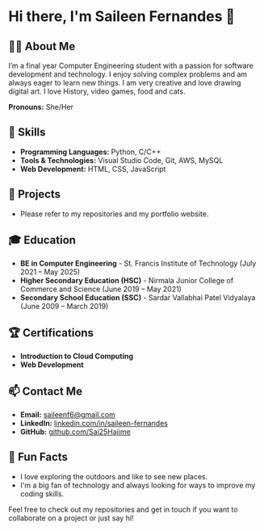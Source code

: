# Hi there, I'm Saileen Fernandes 👋

## 👩‍💻 About Me
I’m a final year Computer Engineering student with a passion for software development and technology. I enjoy solving complex problems and am always eager to learn new things. I am very creative and love drawing digital art. I love History, video games, food and cats.

**Pronouns:** She/Her

## 🔧 Skills
- **Programming Languages:** Python, C/C++
- **Tools & Technologies:** Visual Studio Code, Git, AWS, MySQL
- **Web Development:** HTML, CSS, JavaScript

## 📂 Projects
- Please refer to my repositories and my portfolio website.

## 🎓 Education
- **BE in Computer Engineering** - St. Francis Institute of Technology (July 2021 – May 2025)
- **Higher Secondary Education (HSC)** - Nirmala Junior College of Commerce and Science (June 2019 – May 2021)
- **Secondary School Education (SSC)** - Sardar Vallabhai Patel Vidyalaya (June 2009 – March 2019)

## 🏆 Certifications
- **Introduction to Cloud Computing**
- **Web Development**

## 📫 Contact Me
- **Email:** saileenf6@gmail.com
- **LinkedIn:** [linkedin.com/in/saileen-fernandes](https://linkedin.com/in/saileen-fernandes)
- **GitHub:** [github.com/Sai25Hajime](https://github.com/Sai25Hajime)

## 🎨 Fun Facts
- I love exploring the outdoors and like to see new places.
- I'm a big fan of technology and always looking for ways to improve my coding skills.

Feel free to check out my repositories and get in touch if you want to collaborate on a project or just say hi!
